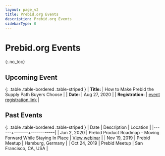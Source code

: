 ```yaml
---
layout: page_v2
title: Prebid.org Events
description: Prebid.org Events
sidebarType: 0
---
```


# Prebid.org Events

{:.no_toc}

## Upcoming Event

{: .table .table-bordered .table-striped }
| <b>Title:</b> | How to Make Prebid the Supply Path Buyers Choose |
| <b>Date:</b> | Aug 27, 2020 |
| <b>Registration:</b> | [event registration link](https://event.on24.com/eventRegistration/EventLobbyServlet?target=reg20.jsp&referrer=&eventid=2543494&sessionid=1&key=A724FF00CF11F4BF9C611B265C62DAEE&regTag=&sourcepage=register) |

## Past Events

{: .table .table-bordered .table-striped }
| Date | Description | Location |
|------+-------+------------|
| Jun 2, 2020 | Prebid Product Roadmap - Moving Forward While Staying In Place | [View webinar](https://event.on24.com/wcc/r/2366096/86825880B7AF15ACBCE71F188729FC63) |
| Nov 19, 2019 | Prebid Meetup | Hamburg, Germany |
| Oct 24, 2019 | Prebid Meetup | San Francisco, CA, USA |

